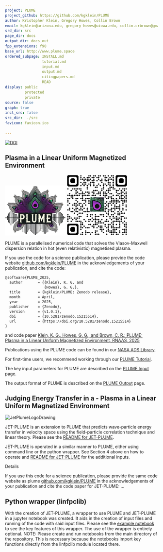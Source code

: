 ```yaml
---
project: PLUME
project_github: https://github.com/kgklein/PLUME
author: Kristopher Klein, Gregory Howes, Collin Brown
email: kgklein@arizona.edu, gregory-howes@uiowa.edu, collin.crbrown@gmail.com
srd_dir: src
page_dir: docs
output_dir: docs_out
fpp_extensions: f90
base_url: http://www.plume.space
ordered_subpage: INSTALL.md
                 tutorial.md
                 input.md
                 output.md
                 citingpapers.md
                 READ
display: public
         protected
         private
source: false
graph: true
incl_src: false
src_dir:  ./src
favicon: favicon.ico

---
```


[![DOI](https://zenodo.org/badge/DOI/10.5281/zenodo.15215514.svg)](https://doi.org/10.5281/zenodo.15215514)

## Plasma in a Linear Uniform Magnetized Environment

<img src="./page/PLUME_logo.png" alt="drawing" width="200"/>
<img src="./page/qrcode_plume_github.png" alt="drawing" width="200"/>

PLUME is a parallelised numerical code that solves the Vlasov-Maxwell dispersion
relation in hot (even relativistic) magnetised plasma.

If you use the code for a science publication, please provide the code website
[github.com/kgklein/PLUME](https://github.com/kgklein/PLUME) in the acknowledgements of your publication, and cite the code:

```
@software{PLUME_2025,
  author       = {{Klein}, K. G. and
                  {Howes}, G. G.},
  title        = {kgklein/PLUME: Zenodo release},
  month        = April,
  year         = 2025,
  publisher    = {Zenodo},
  version      = {v1.0.1},
  doi          = {10.5281/zenodo.15215514},
  url          = {https://doi.org/10.5281/zenodo.15215514}
}
```
and code paper 
[Klein, K. G., Howes, G. G.,
and Brown, C. R.: PLUME: Plasma in a Linear Uniform Magnetized Environment, RNAAS, 2025](https://iopscience.iop.org/article/10.3847/2515-5172/add1c2)

Publications using the PLUME code can be found in our [NASA ADS Library](https://ui.adsabs.harvard.edu/public-libraries/RWGonkVgRpOaTizvWwsjKg).

For first-time users, we recommend working through our [PLUME Tutorial](./page/tutorial.md).

The key input parameters for PLUME are described on the [PLUME Input](./page/input.md) page.

The output format of PLUME is described on the [PLUME Output](./page/output.md) page.

## Judging Energy Transfer in a - Plasma in a Linear Uniform Magnetized Environment

<img src="./page/Jet-Plume_Logo.svg" alt="JetPlumeLogoDrawing" width="200"/>

JET-PLUME is an extension to PLUME that predicts wave-particle energy transfer in velocity space using the field-particle correlation technique and linear theory. Please see the [README for JET-PLUME](./page/README-JETPLUME.md).

JET-PLUME is operated in a similar manner to PLUME, either using command line or the python wrapper. See Section 4 above on how to operate and [README for JET-PLUME](./README-JETPLUME.md) for the additional inputs.

Details

If you use this code for a science publication, please provide the same code website as plume
[github.com/kgklein/PLUME](https://github.com/kgklein/PLUME) in the acknowledgements of your publication and cite the code paper for JET-PLUME: ...

## Python wrapper (linfpclib)

With the creation of JET-PLUME, a wrapper to use PLUME and JET-PLUME in a jupyter notebook was created. It aids in the creation of input files and running of the code with said input files. Please see the [example notebook](./page/examplelinfpc.md) to see the key features of this wrapper. The use of the wrapper is entirely optional. NOTE: Please create and run notebooks from the main directory of the repository. This is necessary because the notebooks import key functions directly from the linfpclib module located there.
